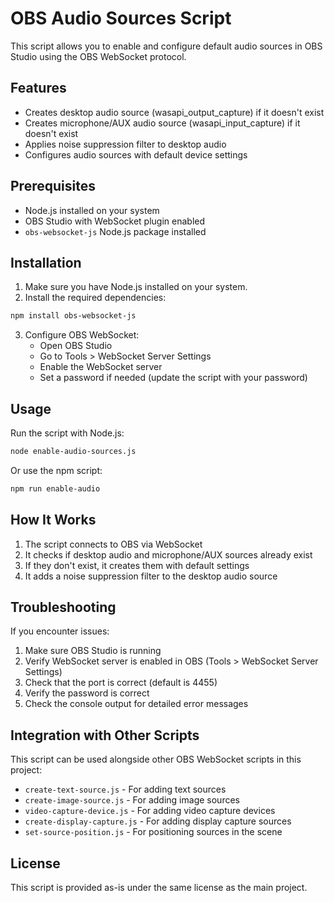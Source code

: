 # OBS Audio Sources Script

This script allows you to enable and configure default audio sources in OBS Studio using the OBS WebSocket protocol.

## Features

- Creates desktop audio source (wasapi_output_capture) if it doesn't exist
- Creates microphone/AUX audio source (wasapi_input_capture) if it doesn't exist
- Applies noise suppression filter to desktop audio
- Configures audio sources with default device settings

## Prerequisites

- Node.js installed on your system
- OBS Studio with WebSocket plugin enabled
- `obs-websocket-js` Node.js package installed

## Installation

1. Make sure you have Node.js installed on your system.
2. Install the required dependencies:

```bash
npm install obs-websocket-js
```

3. Configure OBS WebSocket:
   - Open OBS Studio
   - Go to Tools > WebSocket Server Settings
   - Enable the WebSocket server
   - Set a password if needed (update the script with your password)

## Usage

Run the script with Node.js:

```bash
node enable-audio-sources.js
```

Or use the npm script:

```bash
npm run enable-audio
```

## How It Works

1. The script connects to OBS via WebSocket
2. It checks if desktop audio and microphone/AUX sources already exist
3. If they don't exist, it creates them with default settings
4. It adds a noise suppression filter to the desktop audio source

## Troubleshooting

If you encounter issues:

1. Make sure OBS Studio is running
2. Verify WebSocket server is enabled in OBS (Tools > WebSocket Server Settings)
3. Check that the port is correct (default is 4455)
4. Verify the password is correct
5. Check the console output for detailed error messages

## Integration with Other Scripts

This script can be used alongside other OBS WebSocket scripts in this project:

- `create-text-source.js` - For adding text sources
- `create-image-source.js` - For adding image sources
- `video-capture-device.js` - For adding video capture devices
- `create-display-capture.js` - For adding display capture sources
- `set-source-position.js` - For positioning sources in the scene

## License

This script is provided as-is under the same license as the main project.
